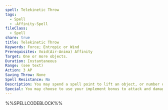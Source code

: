 ```yaml
---
spell: Telekinetic Throw
tags:
  - Spell
  - -Affinity-Spell
fileClass:
  - Spell
share: true
title: Telekinetic Throw
Keywords: Force; Entropic or Wind
Prerequisites: Void(Air-Anima) Affinity
Target: One or more objects.
Duration: Instantaneous
Range: (see text)
Action: 3 AP
Saving Throw: None
Spell Resistance: No
Description: You may spend a spell point to lift an object, or number of objects, in your square or adjacent to you with this spell and throw it at an enemy. Objects thrown with this ability are treated as thrown weapons, though if not made for throwing they are treated as improvised thrown weapons; using the usual range increments and damage of such objects. You do not suffer the usual penalties for non-proficiency or improvised weapons when throwing objects with this spell. For each additional AP spent you may lift and throw one additional attack at a cumulative -5 penalty for each attack beyond the first. You may lift and throw an object two size categories up to yourself (such as a light weapon). At 5th BCB and every 5 thereafter the size category of items you may lift and throw improve by 1 step. You cannot lift objects attended by other creatures.
Special: You may choose to use your implement bonus to attack and damage rolls or the enhancement bonus of the object thrown if it possesses one, but cannot use both.
---
```

%%SPELLCODEBLOCK%%